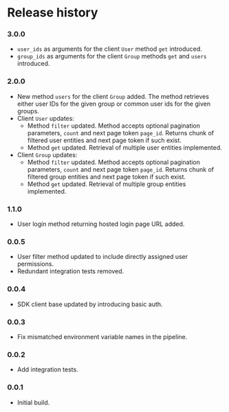 # Release history

### 3.0.0

- `user_ids` as arguments for the client `User` method `get` introduced.
- `group_ids` as arguments for the client `Group` methods `get` and `users` introduced. 

### 2.0.0

- New method `users` for the client `Group` added. The method retrieves either user IDs
  for the given group or common user ids for the given groups.
- Client `User` updates:
    - Method `filter` updated. Method accepts optional pagination parameters, `count` and
      next page token `page_id`. Returns chunk of filtered user entities and next page token
      if such exist.
    - Method `get` updated. Retrieval of multiple user entities implemented.
- Client `Group` updates:
    - Method `filter` updated. Method accepts optional pagination parameters, `count` and
      next page token `page_id`. Returns chunk of filtered group entities and next page token
      if such exist.
    - Method `get` updated. Retrieval of multiple group entities implemented.

### 1.1.0

- User login method returning hosted login page URL added.

### 0.0.5

- User filter method updated to include directly assigned user permissions.
- Redundant integration tests removed.

### 0.0.4

- SDK client base updated by introducing basic auth.

### 0.0.3

- Fix mismatched environment variable names in the pipeline.

### 0.0.2

- Add integration tests.

### 0.0.1

- Initial build.
